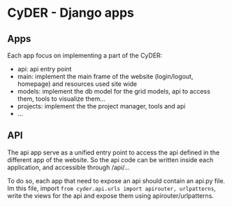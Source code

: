 CyDER - Django apps
======

Apps
--------

Each app focus on implementing a part of the CyDER:
- api: api entry point  
- main: implement the main frame of the website (login/logout, homepage) and resources used site wide  
- models: implement the db model for the grid models, api to access them, tools to visualize them...  
- projects: implement the the project manager, tools and api  
- ...

API
-------

The api app serve as a unified entry point to access the api defined in the different app of the website. So the api code can be written inside each application, and accessible through /api/...

To do so, each app that need to expose an api should contain an api.py file.  
Im this file, import `from cyder.api.urls import apirouter, urlpatterns`, write the views for the api and expose them using apirouter/urlpatterns.
